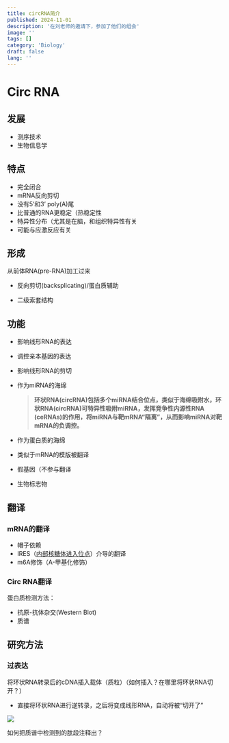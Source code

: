 ```yaml
---
title: circRNA简介
published: 2024-11-01
description: '在刘老师的邀请下，参加了他们的组会'
image: ''
tags: []
category: 'Biology'
draft: false 
lang: ''
---
```

# Circ RNA

## 发展

- 测序技术
- 生物信息学

## 特点

- 完全闭合
- mRNA反向剪切
- 没有5’和3’ poly(A)尾
- 比普通的RNA更稳定（热稳定性
- 特异性分布（尤其是在脑，和组织特异性有关
- 可能与应激反应有关

## 形成

从前体RNA(pre-RNA)加工过来

- 反向剪切(backsplicating)/蛋白质辅助

- 二级索套结构

## 功能

- 影响线形RNA的表达

- 调控亲本基因的表达

- 影响线形RNA的剪切

- 作为miRNA的海绵

  > **环状RNA(circRNA)包括多个miRNA结合位点，类似于海绵吸附水，环状RNA(circRNA)可特异性吸附miRNA，发挥竞争性内源性RNA (ceRNAs)的作用，将miRNA与靶mRNA“隔离”，从而影响miRNA对靶mRNA的负调控。**

- 作为蛋白质的海绵

- 类似于mRNA的模版被翻译

- 假基因（不参与翻译

- 生物标志物

## 翻译

### mRNA的翻译

- 帽子依赖
- IRES（[内部核糖体进入位点](https://zh.wikipedia.org/wiki/%E5%86%85%E9%83%A8%E6%A0%B8%E7%B3%96%E4%BD%93%E8%BF%9B%E5%85%A5%E4%BD%8D%E7%82%B9)）介导的翻译
- m6A修饰（A-甲基化修饰）

### Circ RNA翻译

蛋白质检测方法：

- 抗原-抗体杂交(Western Blot)
- 质谱

## 研究方法

### 过表达

将环状RNA转录后的cDNA插入载体（质粒）（如何插入？在哪里将环状RNA切开？）

- 直接将环状RNA进行逆转录，之后将变成线形RNA，自动将被“切开了”

![](https://img.duckk.org/2024/10/b82d1c614abee7bc92810d792c0ff40f.png)

如何把质谱中检测到的肽段注释出？
